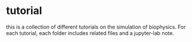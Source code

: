 # tutorial
this is a collection of different tutorials on the simulation of biophysics. For each tutorial, each folder includes related files and a jupyter-lab note.
